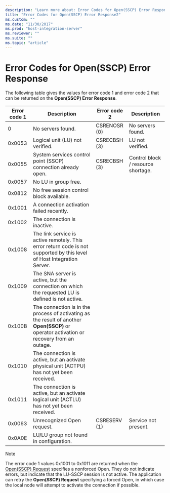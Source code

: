 ```yaml
---
description: "Learn more about: Error Codes for Open(SSCP) Error Response"
title: "Error Codes for Open(SSCP) Error Response2"
ms.custom: ""
ms.date: "11/30/2017"
ms.prod: "host-integration-server"
ms.reviewer: ""
ms.suite: ""
ms.topic: "article"
---
```

# Error Codes for Open(SSCP) Error Response
The following table gives the values for error code 1 and error code 2 that can be returned on the **Open(SSCP) Error Response**.  
  
|Error code 1|Description|Error code 2|Description|  
|------------------|-----------------|------------------|-----------------|  
|0|No servers found.|CSRENOSR (0)|No servers found.|  
|0x0053|Logical unit (LU) not verified.|CSRECBSH (3)|LU not verified.|  
|0x0055|System services control point (SSCP) connection already open.|CSRECBSH (3)|Control block / resource shortage.|  
|0x0057|No LU in group free.|||  
|0x0812|No free session control block available.|||  
|0x1001|A connection activation failed recently.|||  
|0x1002|The connection is inactive.|||  
|0x1008|The link service is active remotely. This error return code is not supported by this level of Host Integration Server.|||  
|0x1009|The SNA server is active, but the connection on which the requested LU is defined is not active.|||  
|0x100B|The connection is in the process of activating as the result of another **Open(SSCP)** or operator activation or recovery from an outage.|||  
|0x1010|The connection is active, but an activate physical unit (ACTPU) has not yet been received.|||  
|0x1011|The connection is active, but an activate logical unit (ACTLU) has not yet been received.|||  
|0x0063|Unrecognized Open request.|CSRESERV (1)|Service not present.|  
|0x0A0E|LU/LU group not found in configuration.|||  
  
> [!NOTE]
>  The error code 1 values 0x1001 to 0x1011 are returned when the [Open(SSCP) Request](./open-sscp-request2.md) specifies a nonforced Open. They do not indicate errors, but indicate that the LU-SSCP session is not active. The application can retry the **Open(SSCP) Request** specifying a forced Open, in which case the local node will attempt to activate the connection if possible.
